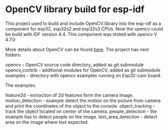 # OpenCV library build for esp-idf

This project used to build and include OpenCV library into the esp-idf as a component for esp32, esp32s2 and esp32s3 CPUs.
Now the opencv could be build with IDF version 4.4. 
This component was tested with opencv V 4.7.0

More details about OpenCV can be found [here](https://opencv.org/).
The project has next folders:

opencv - OpenCV source code directory, added as git submodule
opencv_contrib - additional modules for OpenCV, added as git submodule
examples - directory with opencv examples running on Esp32-cam board.

The examples:

feature2d - extraction of 2d features form the camera image.
motion_detection - example detect the motion on the picture from camera and print the coordinates of the object to the console.
object_tracking - track the object located on center of the camera.
people_detection - the example has to detect people on the image.
text_area_detection - detect area on the image where text expected.
